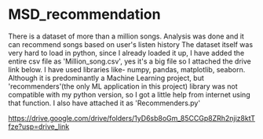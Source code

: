 # MSD_recommendation
There is a dataset of more than a million songs. Analysis was done and it can recommend songs based on user's listen history
The dataset itself was very hard to load in python, since I already loaded it up, I have added the entire csv file as 'Million_song.csv', yes it's a big file so I attached the drive link below.
I have used libraries like- numpy, pandas, matplotlib, seaborn.
Although it is predominantly a Machine Learning project, but 'recommenders'(the only ML application in this project) library was not compatible with my python version, so I got a little help from internet using that function. I also have attached it as 'Recommenders.py'


https://drive.google.com/drive/folders/1yD6sb8oGm_85CCGp8ZRh2njiz8ktTfze?usp=drive_link
